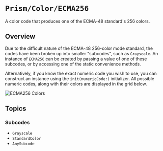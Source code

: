 # ``Prism/Color/ECMA256``

A color code that produces one of the ECMA-48 standard's 256 colors.

## Overview

Due to the difficult nature of the ECMA-48 256-color mode standard, the codes have been broken up into smaller "subcodes", such as ``Grayscale``. An instance of `ECMA256` can be created by passing a value of one of these subcodes, or by accessing one of the static convenience methods.

Alternatively, if you know the exact numeric code you wish to use, you can construct an instance using the ``init(numericCode:)`` initializer. All possible numeric codes, along with their colors are displayed in the grid below.

![ECMA256 Colors](ecma-colors-grid.png)

## Topics

### Subcodes

- ``Grayscale``
- ``StandardColor``
- ``AnySubcode``
